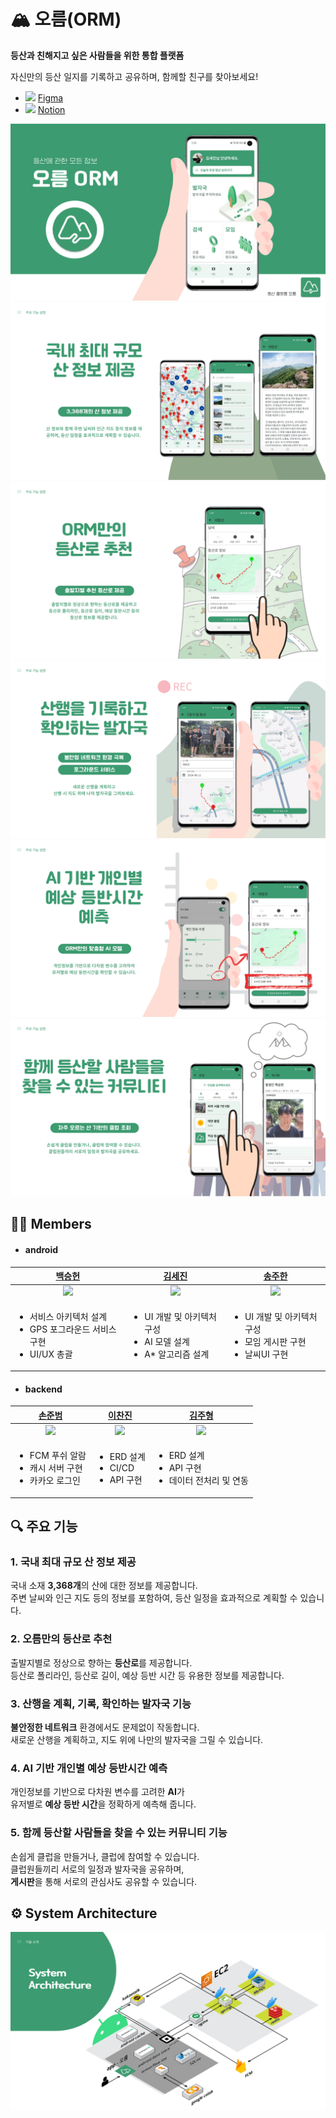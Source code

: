 # 🏔 오름(ORM)

**등산과 친해지고 싶은 사람들을 위한 통합 플랫폼**

자신만의 등산 일지를 기록하고 공유하며, 함께할 친구를 찾아보세요!

<div align="left">

- <img src="https://img.icons8.com/color/20/000000/figma--v1.png"/> [Figma](https://www.figma.com/design/hqzvkj4XuLN4beGzodbbyt/%ED%94%8C%EB%A1%9C%EC%9A%B0-%EC%B0%A8%ED%8A%B8?node-id=0-1&t=n5dcGHgkT1Ca87Qc-0)
- <img src="https://img.icons8.com/ios-filled/20/000000/notion.png"/> [Notion](https://yuihirasawa.notion.site/7-9-PJT-1d1ef668e018444ebd7513cbde3f4029?pvs=4)

</div>

![img](./asset/01.png)
![img](./asset/02.png)
![img](./asset/03.png)
![img](./asset/04.png)
![img](./asset/05.png)
![img](./asset/06.png)

## 👯‍♂️ Members

<div align="left">

- #### android

|                                         [백승헌](https://github.com/elic121)                                         |                                       [김세진](https://github.com/K-sejin)                                        |                                      [송주한](https://github.com/SongJH97)                                      |
| :------------------------------------------------------------------------------------------------------------------: | :---------------------------------------------------------------------------------------------------------------: | :-------------------------------------------------------------------------------------------------------------: |
|                     <img src="https://avatars.githubusercontent.com/u/87183040?v=4" width="300">                     |                   <img src="https://avatars.githubusercontent.com/u/144119651?v=4" width="300">                   |                  <img src="https://avatars.githubusercontent.com/u/83583546?v=4" width="300">                   |
| <div align="left"><ul><li>서비스 아키텍처 설계</li><li>GPS 포그라운드 서비스 구현</li><li>UI/UX 총괄</li></ul></div> | <div align="left"><ul><li>UI 개발 및 아키텍처 구성</li><li>AI 모델 설계</li><li>A\* 알고리즘 설계</li></ul></div> | <div align="left"><ul><li>UI 개발 및 아키텍처 구성</li><li>모임 게시판 구현</li><li>날씨UI 구현</li></ul></div> |

- #### backend

|                               [손준범](https://github.com/junbeom-Son)                               |                      [이찬진](https://github.com/jinchandol)                      |                                [김주형](https://github.com/j00boy)                                |
| :--------------------------------------------------------------------------------------------------: | :-------------------------------------------------------------------------------: | :-----------------------------------------------------------------------------------------------: |
|             <img src="https://avatars.githubusercontent.com/u/89973303?v=4" width="300">             |   <img src="https://avatars.githubusercontent.com/u/100199798?v=4" width="300">   |           <img src="https://avatars.githubusercontent.com/u/156047440?v=4" width="300">           |
| <div align="left"><ul><li>FCM 푸쉬 알람</li><li>캐시 서버 구현</li><li>카카오 로그인</li></ul></div> | <div align="left"><ul><li>ERD 설계</li><li>CI/CD</li><li>API 구현</li></ul></div> | <div align="left"><ul><li>ERD 설계</li><li>API 구현</li><li>데이터 전처리 및 연동</li></ul></div> |

</div>

## 🔍 주요 기능

### 1. 국내 최대 규모 산 정보 제공

국내 소재 **3,368개**의 산에 대한 정보를 제공합니다.  
주변 날씨와 인근 지도 등의 정보를 포함하여, 등산 일정을 효과적으로 계획할 수 있습니다.

### 2. 오름만의 등산로 추천

출발지별로 정상으로 향하는 **등산로**를 제공합니다.  
등산로 폴리라인, 등산로 길이, 예상 등반 시간 등 유용한 정보를 제공합니다.

### 3. 산행을 계획, 기록, 확인하는 발자국 기능

**불안정한 네트워크** 환경에서도 문제없이 작동합니다.  
새로운 산행을 계획하고, 지도 위에 나만의 발자국을 그릴 수 있습니다.

### 4. AI 기반 개인별 예상 등반시간 예측

개인정보를 기반으로 다차원 변수를 고려한 **AI**가  
유저별로 **예상 등반 시간**을 정확하게 예측해 줍니다.

### 5. 함께 등산할 사람들을 찾을 수 있는 커뮤니티 기능

손쉽게 클럽을 만들거나, 클럽에 참여할 수 있습니다.  
클럽원들끼리 서로의 일정과 발자국을 공유하며,  
**게시판**을 통해 서로의 관심사도 공유할 수 있습니다.

## ⚙ System Architecture

![img](./asset/07.png)
